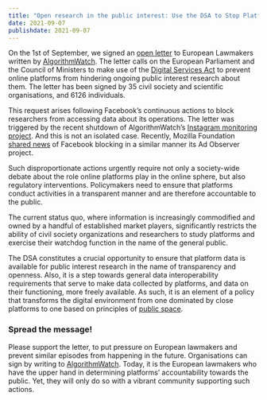 ```yaml
---
title: "Open research in the public interest: Use the DSA to Stop Platforms from Suppressing Public Interest Research"
date: 2021-09-07
publishdate: 2021-09-07
---
```


On the 1st of September, we signed an [open letter](https://algorithmwatch.org/en/wp-content/uploads/2021/09/Open_Letter_to_European_Lawmakers_01.09.21-latest.pdf) to European Lawmakers written by [AlgorithmWatch](https://algorithmwatch.org/en/). The letter calls on the European Parliament and the Council of Ministers to make use of the [Digital Services Act](https://eur-lex.europa.eu/legal-content/en/TXT/?uri=COM:2020:825:FIN) to prevent online platforms from hindering ongoing public interest research about them. The letter has been signed by 35 civil society and scientific organisations, and 6126 individuals.

This request arises following Facebook’s continuous actions to block researchers from accessing data about its operations. The letter was triggered by the recent shutdown of AlgorithmWatch’s [Instagram monitoring project](https://algorithmwatch.org/en/monitoring-instagram/). And this is not an isolated case. Recently, Mozilla Foundation [shared news](https://blog.mozilla.org/en/mozilla/news/why-facebooks-claims-about-the-ad-observer-are-wrong/) of Facebook blocking in a similar manner its Ad Observer project.

Such disproportionate actions urgently require not only a society-wide debate about the role online platforms play in the online sphere, but also regulatory interventions. Policymakers need to ensure that platforms conduct activities in a transparent manner and are therefore accountable to the public.

The current status quo, where information is increasingly commodified and owned by a handful of established market players, significantly restricts the ability of civil society organizations and researchers to study platforms and exercise their watchdog function in the name of the general public. 

The DSA constitutes a crucial opportunity to ensure that platform data is available for public interest research in the name of transparency and openness. Also, it is a step towards general data interoperability requirements that serve to make data collected by platforms, and data on their functioning, more freely available. As such, it is an element of a policy that transforms the digital environment from one dominated by close platforms to one based on principles of [public space](http://sdeps.eu/).

### Spread the message!

Please support the letter, to put pressure on European lawmakers and prevent similar episodes from happening in the future. Organisations can sign by writing to [AlgorithmWatch](mailto:policy@algorithmwatch.org). Today, it is the European lawmakers who have the upper hand in determining platforms’ accountability towards the public. Yet, they will only do so with a vibrant community supporting such actions. 
